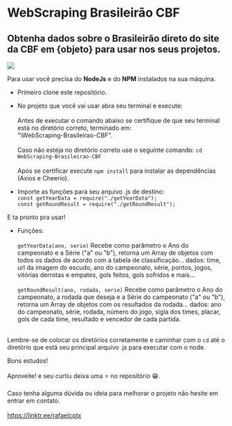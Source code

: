 # WebScraping Brasileirão CBF
## Obtenha dados sobre o Brasileirão direto do site da CBF em {objeto} para usar nos seus projetos.

<img src="https://user-images.githubusercontent.com/109367845/212968375-2cd92c70-52a6-4fcc-b16b-c646865c3e83.png"/>

Para usar você precisa do **NodeJs** e do **NPM** instalados na sua máquina.

- Primeiro clone este repositório.

- No projeto que você vai usar abra seu terminal e execute: <br><br>
Antes de executar o comando abaixo se certifique de que seu terminal está no diretório correto, terminado em:<br>"\WebScraping-Brasileirao-CBF".<br><br>
Caso não esteja no diretório correto use o seguinte comando: ```cd WebScraping-Brasileirao-CBF```<br><br>
   Após se certificar execute ```npm install``` para instalar as dependências (Axios e Cheerio).

- Importe as funções para seu arquivo .js de destino: <br>
    ```const getYearData = require("./getYearData");``` <br>
    ```const getRoundResult = require("./getRoundResult");```

E ta pronto pra usar!<br>
- Funções: <br><br>
```getYearData(ano, serie)``` Recebe como parâmetro o Ano do campeonato e a Série ("a" ou "b"), retorna um Array de objetos com todos os dados de acordo com a tabela de classificação... dados: time, url da imagem do escudo, ano do campeonato, série, pontos, jogos, vitórias derrotas e empates, gols feitos, gols sofridos e mais...<br><br>
```getRoundResult(ano, rodada, serie)``` Recebe como parâmetro o Ano do campeonato, a rodada que deseja e a Série do campeonato ("a" ou "b"), retorna um Array de objetos com os resultados da rodada... dados: ano do campeonato, série, rodada, número do jogo, sigla dos times, placar, gols de cada time, resultado e vencedor de cada partida.<br><br>

Lembre-se de colocar os diretórios corretamente e caminhar com o ```cd``` até o diretório que está seu principal arquivo .js para executar com o node.

Bons estudos!<br><br>
Aproveite! e seu curtiu deixa uma ⭐ no repositório 😁.<br><br>
Caso tenha alguma dúvida ou ideia para melhorar o projeto não hesite em entrar em contato.<br><br>
https://linktr.ee/rafaelcptx
